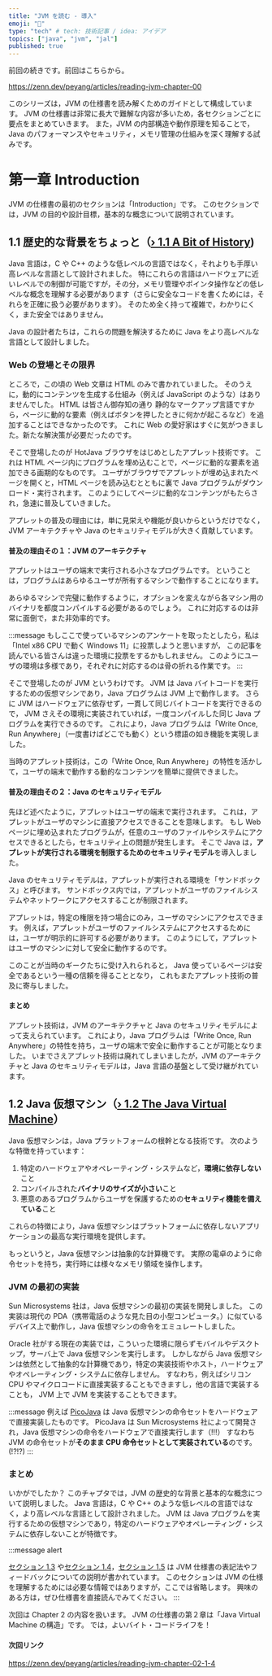 ```yaml
---
title: "JVM を読む - 導入"
emoji: "🧬"
type: "tech" # tech: 技術記事 / idea: アイデア
topics: ["java", "jvm", "jal"]
published: true
---
```


前回の続きです。前回はこちらから。

https://zenn.dev/peyang/articles/reading-jvm-chapter-00

このシリーズは，JVM の仕様書を読み解くためのガイドとして構成しています。
JVM の仕様書は非常に長大で難解な内容が多いため，各セクションごとに要点をまとめていきます。
また，JVM の内部構造や動作原理を知ることで，Java のパフォーマンスやセキュリティ，メモリ管理の仕組みを深く理解する試みです。

# 第一章 Introduction

JVM の仕様書の最初のセクションは「Introduction」です。
このセクションでは，JVM の目的や設計目標，基本的な概念について説明されています。

## 1.1 歴史的な背景をちょっと（[› 1.1 A Bit of History](https://docs.oracle.com/javase/specs/jvms/se24/html/jvms-1.html#jvms-1.1))

Java 言語は，C や C++ のような低レベルの言語ではなく，それよりも手厚い高レベルな言語として設計されました。
特にこれらの言語はハードウェアに近いレベルでの制御が可能ですが，その分，メモリ管理やポインタ操作などの低レベルな概念を理解する必要があります（さらに安全なコードを書くためには，それらを正確に扱う必要があります）。
そのため全く持って複雑で，わかりにくく，また安全ではありません。

Java の設計者たちは，これらの問題を解決するために Java をより高レベルな言語として設計しました。

### Web の登場とその限界

ところで，この頃の Web 文章は HTML のみで書かれていました。
そのうえに，動的にコンテンツを生成する仕組み（例えば JavaScript のような）はありませんでした。
HTML は皆さん御存知の通り 静的なマークアップ言語ですから，ページに動的な要素（例えばボタンを押したときに何かが起こるなど）を追加することはできなかったのです。
これに Web の愛好家はすぐに気がつきました。新たな解決策が必要だったのです。

そこで登場したのが HotJava ブラウザをはじめとしたアプレット技術です。
これは HTML ページ内にプログラムを埋め込むことで，ページに動的な要素を追加できる画期的なものです。
ユーザがブラウザでアプレットが埋め込まれたページを開くと，HTML ページを読み込むとともに裏で Java プログラムがダウンロード・実行されます。
このようにしてページに動的なコンテンツがもたらされ，急速に普及していきました。

アプレットの普及の理由には，単に見栄えや機能が良いからというだけでなく，JVM アーキテクチャや Java のセキュリティモデルが大きく貢献しています。

#### 普及の理由その１：JVM のアーキテクチャ

アプレットはユーザの端末で実行される小さなプログラムです。
ということは，プログラムはあらゆるユーザが所有するマシンで動作することになります。

あらゆるマシンで完璧に動作するように，オプションを変えながら各マシン用のバイナリを都度コンパイルする必要があるのでしょう。
これに対応するのは非常に面倒で，また非効率的です。

:::message
もしここで使っているマシンのアンケートを取ったとしたら，私は「Intel x86 CPU で動く Windows 11」に投票しようと思いますが，
この記事を読んでいる皆さんは違った環境に投票をするかもしれません。
このようにユーザの環境は多様であり，それぞれに対応するのは骨の折れる作業です。
:::

そこで登場したのが JVM というわけです。
JVM は Java バイトコードを実行するための仮想マシンであり，Java プログラムは JVM 上で動作します。
さらに JVM はハードウェアに依存せず，一貫して同じバイトコードを実行できるので， JVM さえその環境に実装されていれば，一度コンパイルした同じ Java プログラムを実行できるのです。
これにより，Java プログラムは「Write Once, Run Anywhere」（一度書けばどこでも動く）という標語の如き機能を実現しました。

当時のアプレット技術は，この「Write Once, Run Anywhere」の特性を活かして，ユーザの端末で動作する動的なコンテンツを簡単に提供できました。

#### 普及の理由その２：Java のセキュリティモデル

先ほど述べたように，アプレットはユーザの端末で実行されます。 これは，アプレットがユーザのマシンに直接アクセスできることを意味します。
もし Web ページに埋め込まれたプログラムが，任意のユーザのファイルやシステムにアクセスできるとしたら，セキュリティ上の問題が発生します。
そこで Java は，**アプレットが実行される環境を制限するためのセキュリティモデル**を導入しました。

Java のセキュリティモデルは，アプレットが実行される環境を「サンドボックス」と呼びます。
サンドボックス内では，アプレットがユーザのファイルシステムやネットワークにアクセスすることが制限されます。

アプレットは，特定の権限を持つ場合にのみ，ユーザのマシンにアクセスできます。
例えば，アプレットがユーザのファイルシステムにアクセスするためには，ユーザが明示的に許可する必要があります。
このようにして，アプレットはユーザのマシンに対して安全に動作するのです。

このことが当時のギークたちに受け入れられると， Java 使っているページは安全であるという一種の信頼を得ることとなり，
これもまたアプレット技術の普及に寄与しました。

#### まとめ

アプレット技術は，JVM のアーキテクチャと Java のセキュリティモデルによって支えられています。
これにより，Java プログラムは「Write Once, Run Anywhere」の特性を持ち，ユーザの端末で安全に動作することが可能となりました。
いまでさえアプレット技術は廃れてしまいましたが，JVM のアーキテクチャと Java のセキュリティモデルは，Java 言語の基盤として受け継がれています。

## 1.2 Java 仮想マシン（[› 1.2 The Java Virtual Machine](https://docs.oracle.com/javase/specs/jvms/se24/html/jvms-1.html#jvms-1.2)）

Java 仮想マシンは，Java プラットフォームの根幹となる技術です。
次のような特徴を持っています：

1. 特定のハードウェアやオペレーティング・システムなど，**環境に依存しない**こと
2. コンパイルされた**バイナリのサイズが小さい**こと
3. 悪意のあるプログラムからユーザを保護するための**セキュリティ機能を備えている**こと

これらの特徴により，Java 仮想マシンはプラットフォームに依存しないアプリケーションの最高な実行環境を提供します。

もっというと，Java 仮想マシンは抽象的な計算機です。
実際の電卓のように命令セットを持ち，実行時には様々なメモリ領域を操作します。

### JVM の最初の実装

Sun Microsystems 社は，Java 仮想マシンの最初の実装を開発しました。
この実装は現代の PDA（携帯電話のような見た目の小型コンピュータ。）に似ているデバイス上で動作し，Java 仮想マシンの命令をエミュレートしました。

Oracle 社がする現在の実装では，こういった環境に限らずモバイルやデスクトップ，サーバ上で Java 仮想マシンを実行します。
しかしながら Java 仮想マシンは依然として抽象的な計算機であり，特定の実装技術やホスト，ハードウェアやオペレーティング・システムに依存しません。
すなわち，例えばシリコン CPU やマイクロコードに直接実装することもできますし，他の言語で実装することも， JVM 上で JVM を実装することもできます。

:::message
例えば [PicoJava](https://picojava-ii.github.io/) は Java 仮想マシンの命令セットをハードウェアで直接実装したものです。
PicoJava は Sun Microsystems 社によって開発され，Java 仮想マシンの命令をハードウェアで直接実行します（!!!）
すなわち JVM の命令セットが**そのまま CPU 命令セットとして実装されている**のです。(!?!?)
:::

### まとめ

いかがでしたか？
このチャプタでは，JVM の歴史的な背景と基本的な概念について説明しました。
Java 言語は，C や C++ のような低レベルの言語ではなく，より高レベルな言語として設計されました。
JVM は Java プログラムを実行するための仮想マシンであり，特定のハードウェアやオペレーティング・システムに依存しないことが特徴です。

:::message alert

[セクション 1.3](https://docs.oracle.com/javase/specs/jvms/se24/html/jvms-1.html#jvms-1.3) や[セクション 1.4](https://docs.oracle.com/javase/specs/jvms/se24/html/jvms-1.html#jvms-1.4)，[セクション 1.5](https://docs.oracle.com/javase/specs/jvms/se24/html/jvms-1.html#jvms-1.5) は JVM 仕様書の表記法やフィードバックについての説明が書かれています。
このセクションは JVM の仕様を理解するためには必要な情報ではありますが，ここでは省略します。
興味のある方は，ぜひ仕様書を直接読んでみてください。
:::

次回は Chapter 2 の内容を扱います。
JVM の仕様書の第２章は「Java Virtual Machine の構造」です。
では，よいバイト・コードライフを！

#### 次回リンク

https://zenn.dev/peyang/articles/reading-jvm-chapter-02-1-4
